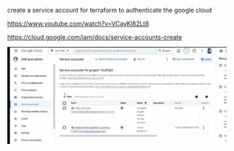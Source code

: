 

create a service account for terraform to authenticate the google cloud 



https://www.youtube.com/watch?v=VCayKl82Lt8

https://cloud.google.com/iam/docs/service-accounts-create

![](image/Pasted%20image%2020241111110559.png)


